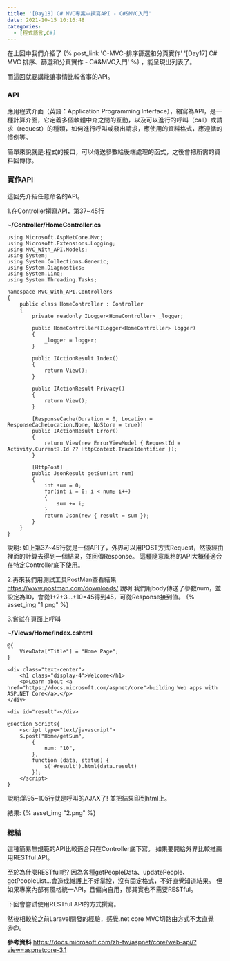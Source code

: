 ```yaml
---
title: '[Day18] C# MVC專案中撰寫API - C#&MVC入門'
date: 2021-10-15 10:16:48
categories:
  - [程式語言,C#]
---
```

在上回中我們介紹了 {% post_link 'C-MVC-排序篩選和分頁實作' '[Day17] C# MVC 排序、篩選和分頁實作 - C#&MVC入門' %} ，能呈現出列表了。

而這回就要講能讓事情比較省事的API。
### API
應用程式介面（英語：Application Programming Interface），縮寫為API，是一種計算介面，它定義多個軟體中介之間的互動，以及可以進行的呼叫（call）或請求（request）的種類，如何進行呼叫或發出請求，應使用的資料格式，應遵循的慣例等。

簡單來說就是:程式的接口，可以傳送參數給後端處理的函式，之後會把所需的資料回傳你。

### 實作API
這回先介紹任意命名的API。

1.在Controller撰寫API，第37~45行

**~/Controller/HomeController.cs**
```
using Microsoft.AspNetCore.Mvc;
using Microsoft.Extensions.Logging;
using MVC_With_API.Models;
using System;
using System.Collections.Generic;
using System.Diagnostics;
using System.Linq;
using System.Threading.Tasks;

namespace MVC_With_API.Controllers
{
    public class HomeController : Controller
    {
        private readonly ILogger<HomeController> _logger;

        public HomeController(ILogger<HomeController> logger)
        {
            _logger = logger;
        }

        public IActionResult Index()
        {
            return View();
        }

        public IActionResult Privacy()
        {
            return View();
        }

        [ResponseCache(Duration = 0, Location = ResponseCacheLocation.None, NoStore = true)]
        public IActionResult Error()
        {
            return View(new ErrorViewModel { RequestId = Activity.Current?.Id ?? HttpContext.TraceIdentifier });
        }

        [HttpPost]
        public JsonResult getSum(int num)
        {
            int sum = 0;
            for(int i = 0; i < num; i++)
            {
                sum += i;
            }
            return Json(new { result = sum });
        }
    }
}
```
說明:
如上第37~45行就是一個API了，外界可以用POST方式Request，然後經由裡面的計算去得到一個結果，並回傳Response。
這種隨意風格的API大概僅適合在特定Controller底下使用。

2.再來我們用測試工具PostMan查看結果
https://www.postman.com/downloads/
說明:我們用body傳送了參數num，並設定為10，會從1+2+3...+10=45得到45，可從Response接到值。
{% asset_img "1.png" %}

3.嘗試在頁面上呼叫

**~/Views/Home/Index.cshtml**

```
@{
    ViewData["Title"] = "Home Page";
}

<div class="text-center">
    <h1 class="display-4">Welcome</h1>
    <p>Learn about <a href="https://docs.microsoft.com/aspnet/core">building Web apps with ASP.NET Core</a>.</p>
</div>

<div id="result"></div>

@section Scripts{
    <script type="text/javascript">
    $.post("Home/getSum",
        {
            num: "10",
        },
        function (data, status) {
            $('#result').html(data.result)
        });
    </script>
}

```
說明:第95~105行就是呼叫的AJAX了!
並把結果印到html上。

結果:
{% asset_img "2.png" %}
### 總結

這種簡易無規範的API比較適合只在Controller底下寫。
如果要開給外界比較推薦用RESTful API。

至於為什麼RESTful呢?
因為各種getPeopleData、updatePeople、getPeopleList...會造成維護上不好掌控，沒有固定格式，不好直覺知道結果。
但如果專案內部有風格統一API，且偏向自用，那其實也不需要RESTful。

下回會嘗試使用RESTful API的方式撰寫。

然後相較於之前Laravel開發的經驗，感覺.net core MVC切路由方式不太直覺@@。

**參考資料**
https://docs.microsoft.com/zh-tw/aspnet/core/web-api/?view=aspnetcore-3.1